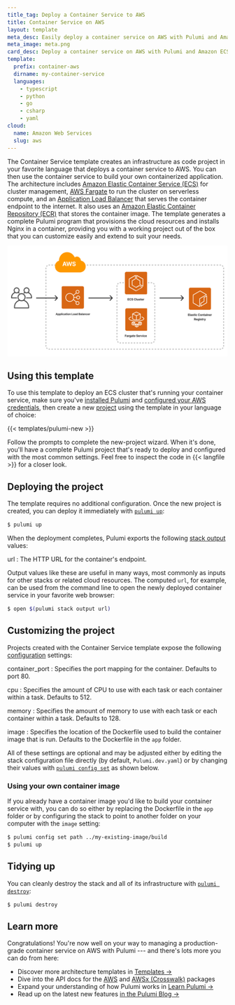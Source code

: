 ```yaml
---
title_tag: Deploy a Container Service to AWS
title: Container Service on AWS
layout: template
meta_desc: Easily deploy a container service on AWS with Pulumi and Amazon Elastic Container Service (ECS) using this template.
meta_image: meta.png
card_desc: Deploy a container service on AWS with Pulumi and Amazon ECS.
template:
  prefix: container-aws
  dirname: my-container-service
  languages:
    - typescript
    - python
    - go
    - csharp
    - yaml
cloud:
  name: Amazon Web Services
  slug: aws
---
```


The Container Service template creates an infrastructure as code project in your favorite language that deploys a container service to AWS. You can then use the container service to build your own containerized application. The architecture includes [Amazon Elastic Container Service (ECS)](/registry/packages/aws/api-docs/ecs/cluster) for cluster management, [AWS Fargate](/registry/packages/awsx/api-docs/ecs/fargateservice/) to run the cluster on serverless compute, and an [Application Load Balancer](/registry/packages/awsx/api-docs/lb/) that serves the container endpoint to the internet. It also uses an [Amazon Elastic Container Repository (ECR)](/registry/packages/awsx/api-docs/ecr/repository) that stores the container image. The template generates a complete Pulumi program that provisions the cloud resources and installs Nginx in a container, providing you with a working project out of the box that you can customize easily and extend to suit your needs.

![An architecture diagram of the Pulumi AWS Container Service template](./architecture.png)

## Using this template

To use this template to deploy an ECS cluster that's running your container service, make sure you've [installed Pulumi](/docs/install/) and [configured your AWS credentials](/registry/packages/aws/installation-configuration#credentials), then create a new [project](/docs/intro/concepts/project/) using the template in your language of choice:

{{< templates/pulumi-new >}}

Follow the prompts to complete the new-project wizard. When it's done, you'll have a complete Pulumi project that's ready to deploy and configured with the most common settings. Feel free to inspect the code in {{< langfile >}} for a closer look.

## Deploying the project

The template requires no additional configuration. Once the new project is created, you can deploy it immediately with [`pulumi up`](/docs/reference/cli/pulumi_up):

```bash
$ pulumi up
```

When the deployment completes, Pulumi exports the following [stack output](/docs/intro/concepts/stack#outputs) values:

url
: The HTTP URL for the container's endpoint.

Output values like these are useful in many ways, most commonly as inputs for other stacks or related cloud resources. The computed `url`, for example, can be used from the command line to open the newly deployed container service in your favorite web browser:

```bash
$ open $(pulumi stack output url)
```

## Customizing the project

Projects created with the Container Service template expose the following [configuration](/docs/intro/concepts/config/) settings:

container_port
: Specifies the port mapping for the container. Defaults to port 80.

cpu
: Specifies the amount of CPU to use with each task or each container within a task. Defaults to 512.

memory
: Specifies the amount of memory to use with each task or each container within a task. Defaults to 128.

image
: Specifies the location of the Dockerfile used to build the container image that is run. Defaults to the Dockerfile in the `app` folder.

All of these settings are optional and may be adjusted either by editing the stack configuration file directly (by default, `Pulumi.dev.yaml`) or by changing their values with [`pulumi config set`](/docs/reference/cli/pulumi_config_set) as shown below.

### Using your own container image

If you already have a container image you'd like to build your container service with, you can do so either by replacing the Dockerfile in the `app` folder or by configuring the stack to point to another folder on your computer with the `image` setting:

```bash
$ pulumi config set path ../my-existing-image/build
$ pulumi up
```

## Tidying up

You can cleanly destroy the stack and all of its infrastructure with [`pulumi destroy`](/docs/reference/cli/pulumi_destroy):

```bash
$ pulumi destroy
```

## Learn more

Congratulations! You're now well on your way to managing a production-grade container service on AWS with Pulumi --- and there's lots more you can do from here:

* Discover more architecture templates in [Templates &rarr;](/templates)
* Dive into the API docs for the [AWS](/registry/packages/aws/) and [AWSx (Crosswalk)](/registry/packages/awsx) packages
* Expand your understanding of how Pulumi works in [Learn Pulumi &rarr;](/learn)
* Read up on the latest new features [in the Pulumi Blog &rarr;](/blog/tag/containers)
